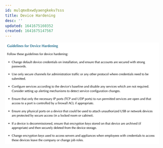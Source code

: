 ```yaml
---
id: mulqmx8xwdyaengkekv7sss
title: Device Hardening
desc: ''
updated: 1641675160352
created: 1641675147567
---
```



![device hardening](/assets/images/2022-01-08-12-52-30.png)
